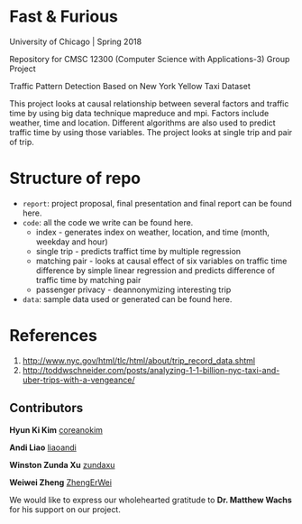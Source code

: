 # Fast & Furious

University of Chicago | Spring 2018

Repository for CMSC 12300 (Computer Science with Applications-3) Group Project

Traffic Pattern Detection Based on New York Yellow Taxi Dataset

This project looks at causal relationship between several factors and traffic time by using big data technique mapreduce and mpi. Factors include weather, time and location. Different algorithms are also used to predict traffic time by using those variables. The project looks at single trip and pair of trip.

# Structure of repo
- <code>report</code>: project proposal, final presentation and final report can be found here.
- <code>code</code>: all the code we write can be found here.
  - index - generates index on weather, location, and time (month, weekday and hour)
  - single trip - predicts traffict time by multiple regression
  - matching pair - looks at causal effect of six variables on traffic time difference by simple linear regression and predicts difference of traffic time by matching pair
  - passenger privacy  - deannonymizing interesting trip
- <code>data</code>: sample data used or generated can be found here.


# References
1. http://www.nyc.gov/html/tlc/html/about/trip_record_data.shtml
2. http://toddwschneider.com/posts/analyzing-1-1-billion-nyc-taxi-and-uber-trips-with-a-vengeance/


## Contributors
**Hyun Ki Kim** [coreanokim](https://github.com/coreanokim)

**Andi Liao** [liaoandi](https://github.com/liaoandi)

**Winston Zunda Xu** [zundaxu](https://github.com/zundaxu)

**Weiwei Zheng** [ZhengErWei](https://github.com/ZhengErWei)

We would like to express our wholehearted gratitude to **Dr. Matthew Wachs** for 
his support on our project.
